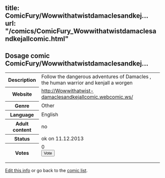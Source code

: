 title: ComicFury/Wowwithatwistdamaclesandkej...
url: "/comics/ComicFury_Wowwithatwistdamaclesandkejallcomic.html"
---
Dosage comic ComicFury/Wowwithatwistdamaclesandkej...
-----------------------------------------

<p id="msg"></p>
<script type="text/javascript">
if (window.location.search === '?edit_info_mail=sent_ok') {
  var elem = document.getElementById("msg");
  elem.innerHTML = 'Edited information sucessfully sent for review, which is usually done daily. Thanks!';
  elem.className = 'ok';
}
</script>
<table class="comicinfo">
<tr>
<th>Description</th><td>Follow the dangerous adventures of Damacles , the human warrior and kenjall a worgen</td>
</tr>
<tr>
<th>Website</th><td><a href="http://Wowwithatwist-damaclesandkejallcomic.webcomic.ws/">http://Wowwithatwist-damaclesandkejallcomic.webcomic.ws/</a></td>
</tr>
<tr>
<th>Genre</th><td>Other</td>
</tr>
<tr>
<th>Language</th><td>English</td>
</tr>
<tr>
<th>Adult content</th><td>no</td>
</tr>
<tr>
<th>Status</th><td>ok on 11.12.2013</td>
</tr>
<tr>
<th>Votes</th><td>0
<form action="http://gaecounter.appspot.com/count/" method="POST">
<input name="name" type="hidden" value="ComicFury_Wowwithatwistdamaclesandkejallcomic"/>
<input name="uid" type="hidden" id="voteuid" value=""/>
<input type="submit" value="Vote"/>
</form>
</td>
</tr>
</table>
<script type="text/javascript">
var ua = navigator.userAgent;
document.getElementById("voteuid").value = ua.replace(/[^a-zA-Z0-9\._:]/g , "_");;
</script>

[Edit this info](ComicFury_Wowwithatwistdamaclesandkejallcomic_edit.html) or go back to the [comic list](../comic-index.html).

